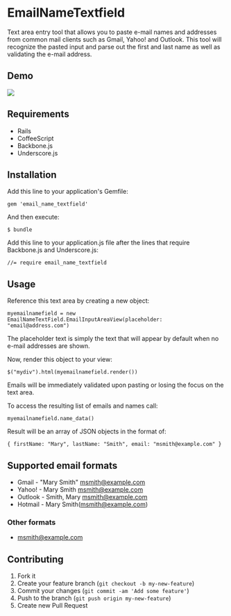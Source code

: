 # EmailNameTextfield

Text area entry tool that allows you to paste e-mail names and addresses from common
mail clients such as Gmail, Yahoo! and Outlook.  This tool will recognize the pasted
input and parse out the first and last name as well as validating the e-mail address.

## Demo

![](https://dl.dropboxusercontent.com/u/86731380/email_input_demo.gif)


## Requirements

* Rails
* CoffeeScript
* Backbone.js
* Underscore.js

## Installation

Add this line to your application's Gemfile:

    gem 'email_name_textfield'

And then execute:

    $ bundle

Add this line to your application.js file after the lines that require
Backbone.js and Underscore.js:

    //= require email_name_textfield

## Usage

Reference this text area by creating a new object:

    myemailnamefield = new EmailNameTextField.EmailInputAreaView(placeholder: "email@address.com")

The placeholder text is simply the text that will appear by default when no e-mail
addresses are shown.

Now, render this object to your view:

    $("mydiv").html(myemailnamefield.render())

Emails will be immediately validated upon pasting or losing the focus on the text area.

To access the resulting list of emails and names call:

    myemailnamefield.name_data()

Result will be an array of JSON objects in the format of:

    { firstName: "Mary", lastName: "Smith", email: "msmith@example.com" }

## Supported email formats

* Gmail -    "Mary Smith" <msmith@example.com>
* Yahoo! -   Mary Smith <msmith@example.com>
* Outlook -  Smith, Mary <msmith@example.com>
* Hotmail -  Mary Smith(msmith@example.com)

### Other formats

* msmith@example.com





## Contributing

1. Fork it
2. Create your feature branch (`git checkout -b my-new-feature`)
3. Commit your changes (`git commit -am 'Add some feature'`)
4. Push to the branch (`git push origin my-new-feature`)
5. Create new Pull Request
